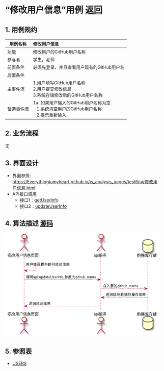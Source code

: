 # “修改用户信息”用例 [返回](../README.md)
## 1. 用例规约

|用例名称|修改用户信息|
|-------|:-------------|
|功能|修改用户的GitHub用户名称|
|参与者|学生，老师|
|前置条件|必须先登录，并且查看用户现有的GitHub用户名|
|后置条件| |
|主事件流| 1.用户填写GitHub用户名称 <br/> 2.用户提交修改信息 <br/>3.系统存储修改后的GitHub用户名称|
|备选事件流|1a. 如果用户输入的GitHub用户名称为空 <br/>&nbsp;&nbsp; 1.系统清空用户的GitHub用户名称 <br>&nbsp;&nbsp; 2.提示重新输入|

## 2. 业务流程
无

## 3. 界面设计
- 界面参照: https://Everythingtomyheart.github.io/is_analysis_pages/test6/ui/修改用户信息.html
- API接口调用
    - 接口1：[getUserInfo](../接口/getUserInfo.md)
    - 接口2：[updateUserInfo](../接口/updateUserInfo.md)
    
## 4. 算法描述 [源码](../源码/修改用户信息.puml)
![修改用户信息流程图](../修改用户信息.png)
    
## 5. 参照表
- [USERS](../DB/README.md/#USERS)